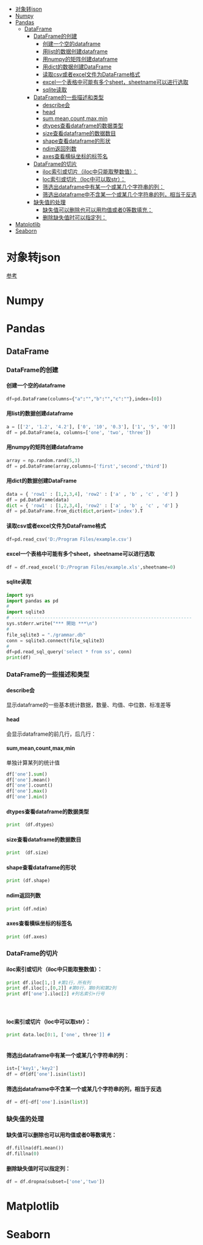 - [对象转json](#对象转json)
- [Numpy](#numpy)
- [Pandas](#pandas)
  - [DataFrame](#dataframe)
    - [DataFrame的创建](#dataframe的创建)
      - [创建一个空的dataframe](#创建一个空的dataframe)
      - [用list的数据创建dataframe](#用list的数据创建dataframe)
      - [用numpy的矩阵创建dataframe](#用numpy的矩阵创建dataframe)
      - [用dict的数据创建DataFrame](#用dict的数据创建dataframe)
      - [读取csv或者excel文件为DataFrame格式](#读取csv或者excel文件为dataframe格式)
      - [excel一个表格中可能有多个sheet，sheetname可以进行选取](#excel一个表格中可能有多个sheetsheetname可以进行选取)
      - [sqlite读取](#sqlite读取)
    - [DataFrame的一些描述和类型](#dataframe的一些描述和类型)
      - [describe会](#describe会)
      - [head](#head)
      - [sum,mean,count,max,min](#summeancountmaxmin)
      - [dtypes查看dataframe的数据类型](#dtypes查看dataframe的数据类型)
      - [size查看dataframe的数据数目](#size查看dataframe的数据数目)
      - [shape查看dataframe的形状](#shape查看dataframe的形状)
      - [ndim返回列数](#ndim返回列数)
      - [axes查看横纵坐标的标签名](#axes查看横纵坐标的标签名)
    - [DataFrame的切片](#dataframe的切片)
      - [iloc索引或切片（iloc中只能取整数值）：](#iloc索引或切片iloc中只能取整数值)
      - [loc索引或切片（loc中可以取str）：](#loc索引或切片loc中可以取str)
      - [筛选出dataframe中有某一个或某几个字符串的列：](#筛选出dataframe中有某一个或某几个字符串的列)
      - [筛选出dataframe中不含某一个或某几个字符串的列，相当于反选](#筛选出dataframe中不含某一个或某几个字符串的列相当于反选)
    - [缺失值的处理](#缺失值的处理)
      - [缺失值可以删除也可以用均值或者0等数填充：](#缺失值可以删除也可以用均值或者0等数填充)
      - [删除缺失值时可以指定列：](#删除缺失值时可以指定列)
- [Matplotlib](#matplotlib)
- [Seaborn](#seaborn)

# 对象转json

[参考](对象转json.md)

# Numpy


# Pandas

## DataFrame

### DataFrame的创建

#### 创建一个空的dataframe 
```python
df=pd.DataFrame(columns={"a":"","b":"","c":""},index=[0])
```

#### 用list的数据创建dataframe
```python
a = [['2', '1.2', '4.2'], ['0', '10', '0.3'], ['1', '5', '0']]
df = pd.DataFrame(a, columns=['one', 'two', 'three'])
```

#### 用numpy的矩阵创建dataframe
```python
array = np.random.rand(5,3)
df = pd.DataFrame(array,columns=['first','second','third'])
```

#### 用dict的数据创建DataFrame
```python
data = { 'row1' : [1,2,3,4], 'row2' : ['a' , 'b' , 'c' , 'd'] }
df = pd.DataFrame(data)
dict = { 'row1' : [1,2,3,4], 'row2' : ['a' , 'b' , 'c' , 'd'] }
df = pd.DataFrame.from_dict(dict,orient='index').T
```

#### 读取csv或者excel文件为DataFrame格式
```python
df=pd.read_csv('D:/Program Files/example.csv')
```

#### excel一个表格中可能有多个sheet，sheetname可以进行选取

```python
df = df.read_excel('D:/Program Files/example.xls',sheetname=0)
```

#### sqlite读取
```python
import sys
import pandas as pd
#
import sqlite3
# ------------------------------------------------------------------
sys.stderr.write("*** 開始 ***\n")
#
file_sqlite3 = "./grammar.db"
conn = sqlite3.connect(file_sqlite3)
#
df=pd.read_sql_query('select * from ss', conn)
print(df)
```

### DataFrame的一些描述和类型

#### describe会
显示dataframe的一些基本统计数据，数量、均值、中位数、标准差等

#### head
会显示dataframe的前几行，后几行：

#### sum,mean,count,max,min
单独计算某列的统计值

```python
df['one'].sum()
df['one'].mean()
df['one'].count()
df['one'].max()
df['one'].min()
```

#### dtypes查看dataframe的数据类型

```python
print （df.dtypes）
```

#### size查看dataframe的数据数目

```python
print （df.size）
```
#### shape查看dataframe的形状

```python
print (df.shape)
```

#### ndim返回列数

```python
print (df.ndim)
```

#### axes查看横纵坐标的标签名

```python
print (df.axes)
```


### DataFrame的切片

#### iloc索引或切片（iloc中只能取整数值）：

```python
print df.iloc[1,:] #第1行，所有列
print df.iloc[:,[0,2]] #第0行，第0列和第2列
print df['one'].iloc[2] #列名索引+行号
```
　
#### loc索引或切片（loc中可以取str）：

```python
print data.loc[0:1, ['one', three']] #
　　
```
#### 筛选出dataframe中有某一个或某几个字符串的列：

```python
ist=['key1','key2']
df = df[df['one'].isin(list)]
```

#### 筛选出dataframe中不含某一个或某几个字符串的列，相当于反选

```python
df = df[~df['one'].isin(list)]

```

 

### 缺失值的处理

#### 缺失值可以删除也可以用均值或者0等数填充：

```python
df.fillna(df1.mean())
df.fillna(0)
```

#### 删除缺失值时可以指定列：

```python
df = df.dropna(subset=['one','two'])

```








# Matplotlib


# Seaborn


